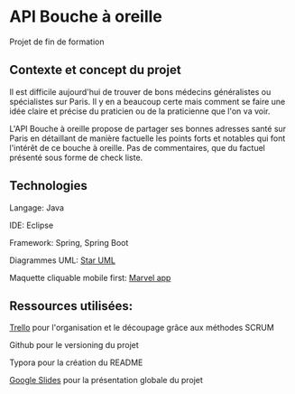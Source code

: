 # API Bouche à oreille

Projet de fin de formation

## **Contexte et concept du projet**

Il est difficile aujourd'hui de trouver de bons médecins généralistes ou spécialistes sur Paris. Il y en a beaucoup certe mais comment se faire une idée claire et précise du praticien ou de la praticienne que l'on va voir. 

L'API Bouche à oreille propose de partager ses bonnes adresses santé sur Paris en détaillant de manière factuelle les points forts et notables qui font l'intérêt de ce bouche à oreille. Pas de commentaires, que du factuel présenté sous forme de check liste.  

## **Technologies**

Langage: Java

IDE: Eclipse

Framework: Spring, Spring Boot

Diagrammes UML: [Star UML](https://github.com/constanceBN/API-Bouche-a-oreille/tree/master/diagrams)

Maquette cliquable mobile first: [Marvel app](https://marvelapp.com/7f89e5i
)

## **Ressources utilisées:**

[Trello](https://trello.com/b/lMDE5lkd/bouche-à-oreille) pour l'organisation et le découpage grâce aux méthodes SCRUM

Github pour le versioning du projet

Typora pour la création du README

[Google Slides](https://docs.google.com/presentation/d/1Fvckg0RJL2ySv4LUgU-3TN2ebZZwcyuRjhpOm6sOSpw/edit#slide=id.g45d8f277be_0_50) pour la présentation globale du projet

